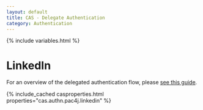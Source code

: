 ```yaml
---
layout: default
title: CAS - Delegate Authentication
category: Authentication
---
```


{% include variables.html %}

# LinkedIn

For an overview of the delegated authentication flow, please [see this guide](Delegate-Authentication.html).

{% include_cached casproperties.html properties="cas.authn.pac4j.linkedin" %}
